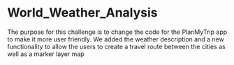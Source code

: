# World_Weather_Analysis

The purpose for this challenge is to change the code for the PlanMyTrip app to make it more user friendly. We added the weather description and a new functionality to allow the users to create a travel route between the cities as well as a marker layer map